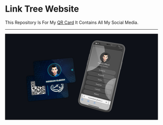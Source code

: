 # Link Tree Website
This Repository Is For My [QR Card](https://hossamelbesh.github.io/Card/) It Contains All My Social Media.
<hr />
<img src="/src/Card Design.jpg" alt="Card Design">
